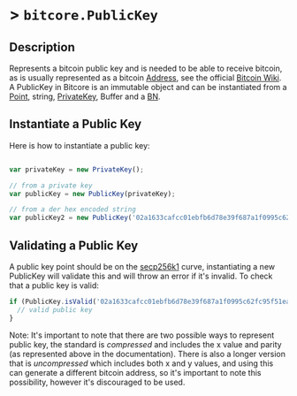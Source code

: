# > `bitcore.PublicKey`

## Description

Represents a bitcoin public key and is needed to be able to receive bitcoin, as is usually represented as a bitcoin [Address](Address.md), see the official [Bitcoin Wiki](https://en.bitcoin.it/wiki/Technical_background_of_version_1_Bitcoin_addresses). A PublicKey in Bitcore is an immutable object and can be instantiated from a [Point](Crypto.md), string, [PrivateKey](PrivateKey.md), Buffer and a [BN](Crypto.md).

## Instantiate a Public Key

Here is how to instantiate a public key:

```javascript

var privateKey = new PrivateKey();

// from a private key
var publicKey = new PublicKey(privateKey);

// from a der hex encoded string
var publicKey2 = new PublicKey('02a1633cafcc01ebfb6d78e39f687a1f0995c62fc95f51ead10a02ee0be551b5dc');

```

## Validating a Public Key

A public key point should be on the [secp256k1](https://en.bitcoin.it/wiki/Secp256k1) curve, instantiating a new PublicKey will validate this and will throw an error if it's invalid. To check that a public key is valid:

```javascript
if (PublicKey.isValid('02a1633cafcc01ebfb6d78e39f687a1f0995c62fc95f51ead10a02ee0be551b5dc')){
  // valid public key
}
```

Note: It's important to note that there are two possible ways to represent public key, the standard is *compressed* and includes the x value and parity (as represented above in the documentation). There is also a longer version that is *uncompressed* which includes both x and y values, and using this can generate a different bitcoin address, so it's important to note this possibility, however it's discouraged to be used.
